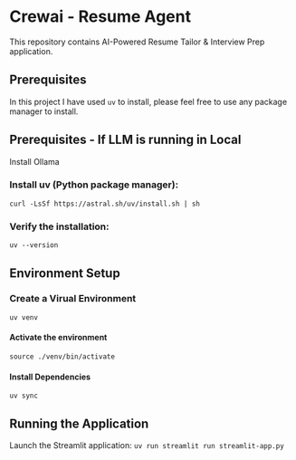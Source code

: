 # Crewai - Resume Agent

This repository contains AI-Powered Resume Tailor & Interview Prep application.

## Prerequisites

In this project I have used `uv` to install, please feel free to use any package manager to install.

## Prerequisites - If LLM is running in Local

Install Ollama

### Install uv (Python package manager):

`curl -LsSf https://astral.sh/uv/install.sh | sh`

### Verify the installation:

`uv --version`

## Environment Setup

### Create a Virual Environment

`uv venv`

#### Activate the environment

`source ./venv/bin/activate`

#### Install Dependencies

`uv sync`

## Running the Application

Launch the Streamlit application:
`uv run streamlit run streamlit-app.py`
